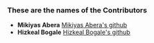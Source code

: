 ### These are the names of the Contributors

* **Mikiyas Abera** [Mikiyas Abera's github](https://github.com/MAYSHLMAY)
* **Hizkeal Bogale** [Hizkeal Bogale's github](https://github.com/hi-z-k)

